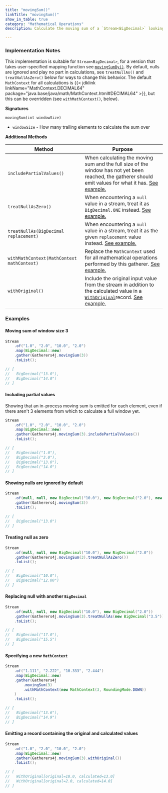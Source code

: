 ```yaml
---
title: "movingSum()"
linkTitle: "movingSum()"
show_in_table: true
category: "Mathematical Operations"
description: Calculate the moving sum of a `Stream<BigDecimal>` looking back `windowSize` number of elements.

---
```


### Implementation Notes
This implementation is suitable for `Stream<BigDecimal>`, for a version that takes user-specified mapping function see [`movingSumBy()`](/gatherers4j/gatherers/mathematical/movingsumby/).
By default, nulls are ignored and play no part in calculations, see `treatNullAs()` and `treatNullAsZero()` below for ways to change this behavior. The default `MathContext`
for all calculations is {{< jdklink linkName="MathContext.DECIMAL64" package="java.base/java/math/MathContext.html#DECIMAL64" >}}, but this can be overridden (see `withMathContext()`, below).


**Signatures**

`movingSum(int windowSize)`
* `windowSize` - How many trailing elements to calculate the sum over

**Additional Methods**

| Method                                     | Purpose                                                                                                                                                                                                                                                                                                         |
|--------------------------------------------|-----------------------------------------------------------------------------------------------------------------------------------------------------------------------------------------------------------------------------------------------------------------------------------------------------------------|
| `includePartialValues()`                   | When calculating the moving sum and the full size of the window has not yet been reached, the gatherer should emit values for what it has. [See example.](#including-partial-values)                                                                                                                            |
| `treatNullAsZero()`                        | When encountering a `null` value in a stream, treat it as `BigDecimal.ONE` instead. [See example.](#treating-null-as-zero)                                                                                                                                                                                      |
| `treatNullAs(BigDecimal replacement)`      | When encountering a `null` value in a stream, treat it as the given `replacement` value instead. [See example.](#replacing-null-with-another-bigdecimal)                                                                                                                                                        |
| `withMathContext(MathContext mathContext)` | Replace the `MathContext` used for all mathematical operations performed by this gatherer. [See example.](#specifying-a-new-mathcontext)                                                                                                                                                                        |
| `withOriginal()`                           | Include the original input value from the stream in addition to the calculated value in a [`WithOriginal`](https://github.com/tginsberg/gatherers4j/blob/main/src/main/java/com/ginsberg/gatherers4j/WithOriginal.java)record. [See example.](#emitting-a-record-containing-the-original-and-calculated-values) |

### Examples

#### Moving sum of window size 3

```java
Stream
    .of("1.0", "2.0", "10.0", "2.0")
    .map(BigDecimal::new)
    .gather(Gatherers4j.movingSum(3))
    .toList();

// [ 
//   BigDecimal("13.0"), 
//   BigDecimal("14.0") 
// ]
```

#### Including partial values

Showing that an in-process moving sum is emitted for each element, even if there aren't 3 elements from which to calculate a full window yet.

```java
Stream
    .of("1.0", "2.0", "10.0", "2.0")
    .map(BigDecimal::new)
    .gather(Gatherers4j.movingSum(3).includePartialValues())
    .toList();

// [ 
//   BigDecimal("1.0"), 
//   BigDecimal("3.0"), 
//   BigDecimal("13.0"), 
//   BigDecimal("14.0") 
// ]
```


#### Showing nulls are ignored by default

```java
Stream
    .of(null, null, new BigDecimal("10.0"), new BigDecimal("2.0"), new BigDecimal("1.0"))
    .gather(Gatherers4j.movingSum(3))
    .toList();

// [  
//   BigDecimal("13.0")
// ]
```

#### Treating null as zero

```java
Stream
    .of(null, null, new BigDecimal("10.0"), new BigDecimal("2.0"))
    .gather(Gatherers4j.movingSum(3).treatNullAsZero())
    .toList();

// [ 
//   BigDecimal("10.0"), 
//   BigDecimal("12.00") 
// ]
```

#### Replacing null with another `BigDecimal`

```java
Stream
    .of(null, null, new BigDecimal("10.0"), new BigDecimal("2.0"))
    .gather(Gatherers4j.movingSum(3).treatNullAs(new BigDecimal("3.5")))
    .toList();

// [ 
//   BigDecimal("17.0"), 
//   BigDecimal("15.5") 
// ]
```

#### Specifying a new `MathContext`

```java
Stream
    .of("1.111", "2.222", "10.333", "2.444")
    .map(BigDecimal::new)
    .gather(Gatherers4j
        .movingSum(3)
        .withMathContext(new MathContext(3, RoundingMode.DOWN))
    )
    .toList();

// [ 
//   BigDecimal("13.6"), 
//   BigDecimal("14.9") 
// ]
```

#### Emitting a record containing the original and calculated values

```java
Stream
    .of("1.0", "2.0", "10.0", "2.0")
    .map(BigDecimal::new)
    .gather(Gatherers4j.movingSum(3).withOriginal())
    .toList();

// [ 
//   WithOriginal[original=10.0, calculated=13.0]
//   WithOriginal[original=2.0, calculated=14.0]
// ]
```